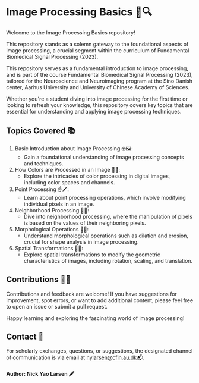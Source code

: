 # Image Processing Basics 📸🔍
Welcome to the Image Processing Basics repository!  

This repository stands as a solemn gateway to the foundational aspects of image processing, a crucial segment within the curriculum of Fundamental Biomedical Signal Processing (2023). 

This repository serves as a fundamental introduction to image processing, and is part of the course Fundamental Biomedical Signal Processing (2023), tailored for the Neuroscience and Neuroimaging program at the Sino Danish center, Aarhus University and University of Chinese Academy of Sciences. 

Whether you're a student diving into image processing for the first time or looking to refresh your knowledge, this repository covers key topics that are essential for understanding and applying image processing techniques.

## Topics Covered 📚
1. Basic Introduction about Image Processing 🤓🖼️:
   - Gain a foundational understanding of image processing concepts and techniques.
2. How Colors are Processed in an Image 🌈🎨:
   - Explore the intricacies of color processing in digital images, including color spaces and channels.
3. Point Processing ☝️🖌️:
   - Learn about point processing operations, which involve modifying individual pixels in an image.
4. Neighborhood Processing 🏡🎉:
   - Dive into neighborhood processing, where the manipulation of pixels is based on the values of their neighboring pixels.
5. Morphological Operations 
🏻🏻:
   - Understand morphological operations such as dilation and erosion, crucial for shape analysis in image processing.
6. Spatial Transformations 🚀🌌:
   - Explore spatial transformations to modify the geometric characteristics of images, including rotation, scaling, and translation.

## Contributions 🤝📣
Contributions and feedback are welcome! If you have suggestions for improvement, spot errors, or want to add additional content, please feel free to open an issue or submit a pull request.

Happy learning and exploring the fascinating world of image processing!

## Contact 📧
For scholarly exchanges, questions, or suggestions, the designated channel of communication is via email at nylarsen@cfin.au.dk📬.

#### Author: Nick Yao Larsen 🖋️
